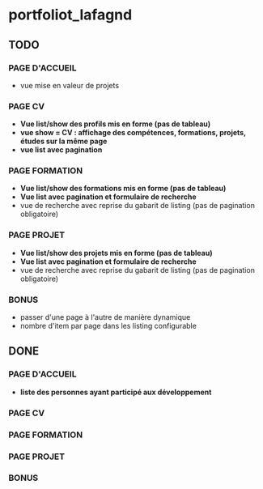 # portfoliot_lafagnd

## TODO

### PAGE D'ACCUEIL
* vue mise en valeur de projets

### PAGE CV
* __Vue list/show des profils mis en forme (pas de tableau)__
* __vue show = CV : affichage des compétences, formations, projets, études sur la même page__
* __vue list avec pagination__

### PAGE FORMATION
* __Vue list/show des formations mis en forme (pas de tableau)__
* __Vue list avec pagination et formulaire de recherche__
* vue de recherche avec reprise du gabarit de listing (pas de pagination obligatoire)

### PAGE PROJET
* __Vue list/show des projets mis en forme (pas de tableau)__
* __Vue list avec pagination et formulaire de recherche__
* vue de recherche avec reprise du gabarit de listing (pas de pagination obligatoire)

### BONUS
* passer d'une page à l'autre de manière dynamique
* nombre d'item par page dans les listing configurable

## DONE

### PAGE D'ACCUEIL
* __liste des personnes ayant participé aux développement__

### PAGE CV

### PAGE FORMATION

### PAGE PROJET

### BONUS
